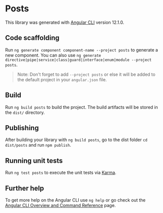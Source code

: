 # Posts

This library was generated with [Angular CLI](https://github.com/angular/angular-cli) version 12.1.0.

## Code scaffolding

Run `ng generate component component-name --project posts` to generate a new component. You can also use `ng generate directive|pipe|service|class|guard|interface|enum|module --project posts`.
> Note: Don't forget to add `--project posts` or else it will be added to the default project in your `angular.json` file. 

## Build

Run `ng build posts` to build the project. The build artifacts will be stored in the `dist/` directory.

## Publishing

After building your library with `ng build posts`, go to the dist folder `cd dist/posts` and run `npm publish`.

## Running unit tests

Run `ng test posts` to execute the unit tests via [Karma](https://karma-runner.github.io).

## Further help

To get more help on the Angular CLI use `ng help` or go check out the [Angular CLI Overview and Command Reference](https://angular.io/cli) page.
